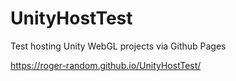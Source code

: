 # UnityHostTest
Test hosting Unity WebGL projects via Github Pages

https://roger-random.github.io/UnityHostTest/
